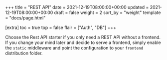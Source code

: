 +++
title = "REST API"
date = 2021-12-19T08:00:00+00:00
updated = 2021-12-19T08:00:00+00:00
draft = false
weight = 2
sort_by = "weight"
template = "docs/page.html"

[extra]
toc = true
top = false
flair = ["Auth", "DB"]
+++

Choose the Rest API starter if you only need a REST API without a frontend. If you change your mind later and decide to serve a frontend, simply enable the `static` middleware and point the configuration to your `frontend` distribution folder.
